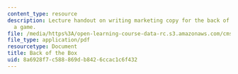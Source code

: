 ```yaml
---
content_type: resource
description: Lecture handout on writing marketing copy for the back of the box of
  a game.
file: /media/https%3A/open-learning-course-data-rc.s3.amazonaws.com/cms-611j-creating-video-games-fall-2014/8a6928f7c588869db8426ccac1c6f432_MITCMS_611JF14_Back_Of_Box.pdf
file_type: application/pdf
resourcetype: Document
title: Back of the Box
uid: 8a6928f7-c588-869d-b842-6ccac1c6f432
---
```


